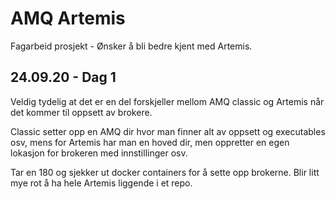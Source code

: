 # AMQ Artemis

Fagarbeid prosjekt - Ønsker å bli bedre kjent med Artemis.

## 24.09.20 - Dag 1
Veldig tydelig at det er en del forskjeller mellom AMQ classic og 
Artemis når det kommer til oppsett av brokere.

Classic setter opp en AMQ dir hvor man finner alt av oppsett og executables osv, 
mens for Artemis har man en hoved dir, men oppretter en egen lokasjon for brokeren
med innstillinger osv.

Tar en 180 og sjekker ut docker containers for å sette opp brokerne. 
Blir litt mye rot å ha hele Artemis liggende i et repo.
